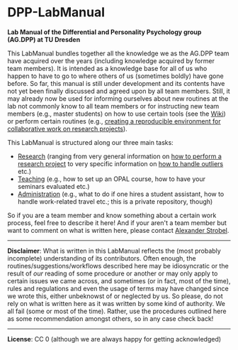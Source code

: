 # DPP-LabManual

**Lab Manual of the Differential and Personality Psychology group (AG.DPP) at TU Dresden**

<!-- For now, I call it the Lab Manual "Miranda" and the one who detects this pun is rewarded with a bottle of wine -->

This LabManual bundles together all the knowledge we as the AG.DPP team have acquired over the years (including knowledge acquired by former team members). It is intended as a knowledge base for all of us who happen to have to go to where others of us (sometimes boldly) have gone before. So far, this manual is still under development and its contents have not yet been finally discussed and agreed upon by all team members. Still, it may already now be used for informing ourselves about new routines at the lab not commonly know to all team members or for instructing new team members (e.g., master students) on how to use certain tools (see the [Wiki](https://github.com/alex-strobel/DPP-LabManual/wiki)) or perform certain routines (e.g., [creating a reproducible environment for collaborative work on research projects](https://github.com/alex-strobel/DPP-LabManual/blob/main/Research/Administration/GitHub/GitHub_and_renv_long.md)).

This LabManual is structured along our three main tasks:

- [Research](https://github.com/alex-strobel/DPP-LabManual/tree/main/Research) (ranging from very general information on [how to perform a research project](https://github.com/alex-strobel/DPP-LabManual/tree/main/Research/Administration/Research-Workflow) to very specific information on [how to handle outliers](https://github.com/alex-strobel/DPP-LabManual/wiki/Outliers) etc.)
- [Teaching](https://github.com/alex-strobel/DPP-LabManual/tree/main/Teaching) (e.g., how to set up an OPAL course, how to have your seminars evaluated etc.)
- [Administration](https://github.com/alex-strobel/DPP-LabManual-Administration) (e.g., what to do if one hires a student assistant, how to handle work-related travel etc.; this is a private repository, though)

So if you are a team member and know something about a certain work process, feel free to describe it here! And if your aren't a team member but want to comment on what is written here, please contact [Alexander Strobel](mailto:alexander.strobel@tu-dresden.de).

---

**Disclaimer**: What is written in this LabManual reflects the (most probably incomplete) understanding of its contributors. Often enough, the routines/suggestions/workflows described here may be idiosyncratic or the result of *our* reading of some procedure or another or may only apply to certain issues we came across, and sometimes (or in fact, most of the time), rules and regulations and even the usage of terms may have changed since we wrote this, either unbeknowst of or neglected by us. So please, do not rely on what is written here as it was written by some kind of authority. We all fail (some or most of the time). Rather, use the procedures outlined here as some recommendation amongst others, so in any case check back!

---

**License**: CC 0 (although we are always happy for getting acknowledged)

